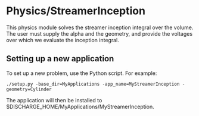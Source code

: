 # Physics/StreamerInception
This physics module solves the streamer inception integral over the volume.
The user must supply the alpha and the geometry, and provide the voltages over which we evaluate the inception integral. 

## Setting up a new application
To set up a new problem, use the Python script. For example:

```shell
./setup.py -base_dir=MyApplications -app_name=MyStreamerInception -geometry=Cylinder
```

The application will then be installed to $DISCHARGE_HOME/MyApplications/MyStreamerInception.
